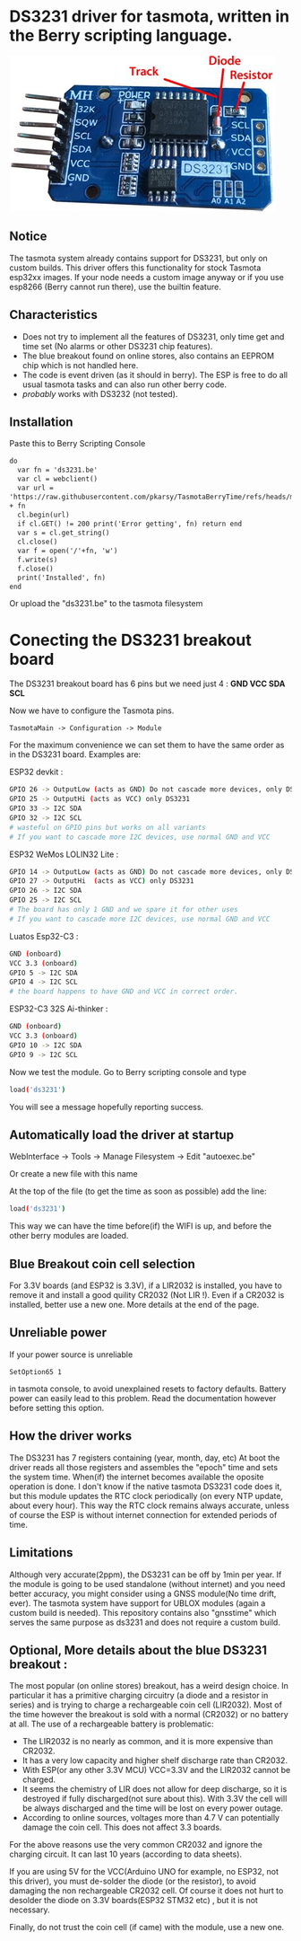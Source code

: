 # DS3231 driver for tasmota, written in the Berry scripting language.

![DS3231 breakout](ds3231.jpg)

## Notice
The tasmota system already contains support for DS3231, but only on custom builds. This driver offers this functionality for stock Tasmota esp32xx images. If your node needs a custom image anyway or if you
use esp8266 (Berry cannot run there), use the builtin feature.

## Characteristics
- Does not try to implement all the features of DS3231, only time get and time set (No alarms or other DS3231 chip features).
- The blue breakout found on online stores, also contains an EEPROM chip which is not handled here.
- The code is event driven (as it should in berry). The ESP is free to do all usual tasmota tasks and can also run other berry code.
- *probably* works with DS3232 (not tested).

## Installation
Paste this to Berry Scripting Console
```berry
do
  var fn = 'ds3231.be'
  var cl = webclient()
  var url = 'https://raw.githubusercontent.com/pkarsy/TasmotaBerryTime/refs/heads/main/ds3231/' + fn
  cl.begin(url)
  if cl.GET() != 200 print('Error getting', fn) return end
  var s = cl.get_string()
  cl.close()
  var f = open('/'+fn, 'w')
  f.write(s)
  f.close()
  print('Installed', fn)
end
```
Or upload the "ds3231.be" to the tasmota filesystem

# Conecting the DS3231 breakout board

The DS3231 breakout board has 6 pins but we need just 4 : **GND VCC SDA SCL**

Now we have to configure  the Tasmota pins.
```
TasmotaMain -> Configuration -> Module
```
For the maximum convenience we can set them to have the same order as in the DS3231 board. Examples are:

ESP32 devkit :
```sh
GPIO 26 -> OutputLow (acts as GND) Do not cascade more devices, only DS3231
GPIO 25 -> OutputHi (acts as VCC) only DS3231
GPIO 33 -> I2C SDA
GPIO 32 -> I2C SCL
# wasteful on GPIO pins but works on all variants
# If you want to cascade more I2C devices, use normal GND and VCC
```

ESP32 WeMos LOLIN32 Lite :
```sh
GPIO 14 -> OutputLow (acts as GND) Do not cascade more devices, only DS3231
GPIO 27 -> OutputHi  (acts as VCC) only DS3231
GPIO 26 -> I2C SDA
GPIO 25 -> I2C SCL
# The board has only 1 GND and we spare it for other uses
# If you want to cascade more I2C devices, use normal GND and VCC
```

Luatos Esp32-C3 :
```sh
GND (onboard)
VCC 3.3 (onboard)
GPIO 5 -> I2C SDA
GPIO 4 -> I2C SCL
# the board happens to have GND and VCC in correct order.
```

ESP32-C3 32S Ai-thinker :
```sh
GND (onboard)
VCC 3.3 (onboard)
GPIO 10 -> I2C SDA
GPIO 9 -> I2C SCL
```

Now we test the module. Go to Berry scripting console and type
```sh
load('ds3231')
```
You will see a message hopefully reporting success.

## Automatically load the driver at startup

WebInterface -> Tools -> Manage Filesystem -> Edit "autoexec.be"

Or create a new file with this name

At the top of the file (to get the time as soon as possible) add the line:
```sh
load('ds3231')
```
This way we can have the time before(if) the WIFI is up, and before the other berry modules are loaded.

## Blue Breakout coin cell selection

For 3.3V boards (and ESP32 is 3.3V), if a LIR2032 is installed, you have to remove it and install a good quility CR2032 (Not LIR !). Even if a CR2032 is installed, better use a new one.  More details at the end of the page.

## Unreliable power
If your power source is unreliable
```
SetOption65 1
```
in tasmota console, to avoid unexplained resets to factory defaults. Battery power can easily lead to this problem. Read the documentation however before setting this option.

## How the driver works
The DS3231 has 7 registers containing (year, month, day, etc) At boot the driver reads all those registers and assembles the "epoch" time and sets the system time. When(if) the internet becomes available the oposite operation is done.
I don't know if the native tasmota DS3231 code does it, but this module updates the RTC clock periodically (on every NTP update, about every hour). This way the RTC clock remains always accurate, unless of course the ESP is without internet connection for extended periods of time.

## Limitations
Although very accurate(2ppm), the DS3231 can be off by 1min per year. If the module is going to be used standalone (without internet) and you need better accuracy, you might consider using a GNSS module(No time drift, ever). The tasmota system have support for UBLOX modules (again a custom build is needed). This repository contains also "gnsstime" which serves the same purpose as ds3231 and does not require a custom build.

## Optional, More details about the blue DS3231 breakout :
The most popular (on online stores) breakout, has a weird design choice. In particular it has a primitive charging circuitry (a diode and a resistor in series) and is trying to charge a rechargeable coin cell (LIR2032). Most of the time however the breakout is sold with a normal (CR2032) or no battery at all. The use of a rechargeable battery is problematic:

- The LIR2032 is no nearly as common, and it is more expensive than CR2032.
- It has a very low capacity and higher shelf discharge rate than CR2032.
- With ESP(or any other 3.3V MCU) VCC=3.3V and the LIR2032 cannot be charged.
- It seems the chemistry of LIR does not allow for deep discharge, so it is destroyed if fully discharged(not sure about this). With 3.3V the cell will be always discharged and the time will be lost on every power outage.
- According to online sources, voltages more than 4.7 V can potentially damage the coin cell. This does not affect 3.3 boards.

For the above reasons use the very common CR2032 and ignore the charging circuit. It can last 10 years (according to data sheets).

If you are using 5V for the VCC(Arduino UNO for example, no ESP32, not this driver), you must de-solder the diode (or the resistor), to avoid damaging the non rechargeable CR2032 cell. Of course it does not hurt to desolder the diode on 3.3V boards(ESP32 STM32 etc) , but it is not necessary.

Finally, do not trust the coin cell (if came) with the module, use a new one.